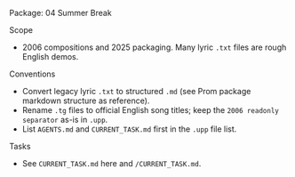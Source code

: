 Package: 04 Summer Break

Scope
- 2006 compositions and 2025 packaging. Many lyric `.txt` files are rough English demos.

Conventions
- Convert legacy lyric `.txt` to structured `.md` (see Prom package markdown structure as reference).
- Rename `.tg` files to official English song titles; keep the `2006 readonly separator` as-is in `.upp`.
- List `AGENTS.md` and `CURRENT_TASK.md` first in the `.upp` file list.

Tasks
- See `CURRENT_TASK.md` here and `/CURRENT_TASK.md`.

